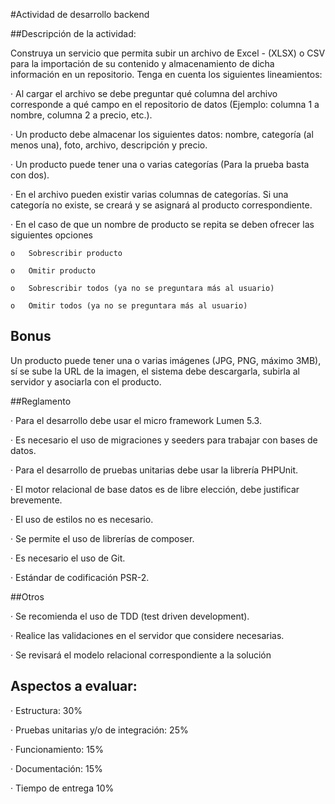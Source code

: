 #Actividad de desarrollo backend

##Descripción de la actividad:

Construya un servicio que permita subir un archivo de Excel - (XLSX) o CSV para la importación de su contenido y almacenamiento de dicha información en un repositorio. Tenga en cuenta los siguientes lineamientos:

· Al cargar el archivo se debe preguntar qué columna del archivo corresponde a qué campo en el repositorio de datos (Ejemplo: columna 1 a nombre, columna 2 a precio, etc.).

· Un producto debe almacenar los siguientes datos: nombre, categoría (al menos una), foto, archivo, descripción y precio.

· Un producto puede tener una o varias categorías (Para la prueba basta con dos).

· En el archivo pueden existir varias columnas de categorías. Si una categoría no existe, se creará y se asignará al producto correspondiente.

· En el caso de que un nombre de producto se repita se deben ofrecer las siguientes opciones

    o   Sobrescribir producto

    o   Omitir producto
    
    o   Sobrescribir todos (ya no se preguntara más al usuario)

    o   Omitir todos (ya no se preguntara más al usuario)
    
## Bonus

Un producto puede tener una o varias imágenes (JPG, PNG, máximo 3MB), sí se sube la URL de la imagen, el sistema debe descargarla, subirla al servidor y asociarla con el producto.

##Reglamento

·         Para el desarrollo debe usar el micro framework Lumen 5.3.

·         Es necesario el uso de migraciones y seeders para trabajar con bases de datos.

·         Para el desarrollo de pruebas unitarias debe usar la librería PHPUnit.

·         El motor relacional de base datos es de libre elección, debe justificar brevemente.

·         El uso de estilos no es necesario.

·         Se permite el uso de librerías de composer.

·         Es necesario el uso de Git.

·         Estándar de codificación PSR-2.

##Otros

·         Se recomienda el uso de TDD (test driven development).

·         Realice las validaciones en el servidor que considere necesarias.

·         Se revisará el modelo relacional correspondiente a la solución

## Aspectos a evaluar:

·         Estructura: 30%

·         Pruebas unitarias y/o de integración: 25%

·         Funcionamiento: 15%

·         Documentación: 15%

·         Tiempo de entrega 10%